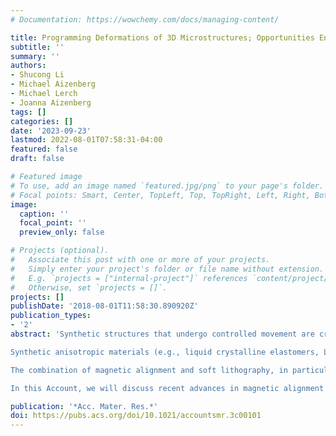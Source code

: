 ```yaml
---
# Documentation: https://wowchemy.com/docs/managing-content/

title: Programming Deformations of 3D Microstructures; Opportunities Enabled by Magnetic Alignment of Liquid Crystalline Elastomers
subtitle: ''
summary: ''
authors:
- Shucong Li
- Michael Aizenberg
- Michael Lerch
- Joanna Aizenberg
tags: []
categories: []
date: '2023-09-23'
lastmod: 2022-08-01T07:58:31-04:00
featured: false
draft: false

# Featured image
# To use, add an image named `featured.jpg/png` to your page's folder.
# Focal points: Smart, Center, TopLeft, Top, TopRight, Left, Right, BottomLeft, Bottom, BottomRight.
image:
  caption: ''
  focal_point: ''
  preview_only: false

# Projects (optional).
#   Associate this post with one or more of your projects.
#   Simply enter your project's folder or file name without extension.
#   E.g. `projects = ["internal-project"]` references `content/project/deep-learning/index.md`.
#   Otherwise, set `projects = []`.
projects: []
publishDate: '2018-08-01T11:58:30.890920Z'
publication_types:
- '2'
abstract: 'Synthetic structures that undergo controlled movement are crucial building blocks for developing new technologies applicable to robotics, healthcare, and sustainable self-regulated materials. Yet, programming motion is nontrivial, and particularly at the microscale it remains a fundamental challenge. At the macroscale, movement can be controlled by conventional electric, pneumatic, or combustion-based machinery. At the nanoscale, chemistry has taken strides in enabling molecularly fueled movement. Yet in between, at the microscale, top-down fabrication becomes cumbersome and expensive, while bottom-up chemical self-assembly and amplified molecular motion does not reach the necessary sophistication. Hence, new approaches that converge top-down and bottom-up methods and enable motional complexity at the microscale are urgently needed.

Synthetic anisotropic materials (e.g., liquid crystalline elastomers, LCEs) with encoded molecular anisotropy that are shaped into arbitrary geometries by top-down fabrication promise new opportunities to implement controlled actuation at the microscale. In such materials, motional complexity is directly linked to the built-in molecular anisotropy that can be “activated” by external stimuli. So far, encoding the desired patterns of molecular directionality has relied mostly on either mechanical or surface alignment techniques, which do not allow the decoupling of molecular and geometric features, severely restricting achievable material shapes and thus limiting attainable actuation patterns, unless complex multimaterial constructs are fabricated. Electromagnetic fields have recently emerged as possible alternatives to provide 3D control over local anisotropy, independent of the geometry of a given 3D object.

The combination of magnetic alignment and soft lithography, in particular, provides a powerful platform for the rapid, practical, and facile production of microscale soft actuators with field-defined local anisotropy. Recent work has established the feasibility of this approach with low magnetic field strengths (in the lower mT range) and comparably simple setups used for the fabrication of the microactuators, in which magnetic fields can be engineered through arrangement of permanent magnets. This workflow gives access to microstructures with unusual spatial patterning of molecular alignment and has enabled a multitude of nontrivial deformation types that would not be possible to program by any other means at the micron scale. A range of “activating” stimuli can be used to put these structures in motion, and the type of the trigger plays a key role too: directional and dynamic stimuli (such as light) make it possible to activate the patterned anisotropic material locally and transiently, which enables one to achieve and further program motional complexity and communication in microactuators.

In this Account, we will discuss recent advances in magnetic alignment of molecular anisotropy and its use in soft lithography and related fabrication approaches to create LCE microactuators. We will examine how design choices─from the molecular to the fabrication and the operational levels─control and define the achievable LCE deformations. We then address the role of stimuli in realizing the motional complexity and how one can engineer feedback within and communication between microactuator arrays fabricated by soft lithography. Overall, we outline emerging strategies that make possible a completely new approach to designing for desired sets of motions of active, microscale objects.'

publication: '*Acc. Mater. Res.*'
doi: https://pubs.acs.org/doi/10.1021/accountsmr.3c00101
---
```


